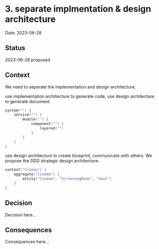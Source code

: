 # 3. separate implmentation & design architecture

Date: 2023-06-28

## Status

2023-06-28 proposed

## Context

We need to separate the implementation and design architecture.

use implementation architecture to generate code, use design architecture to generate document.

```kotlin
system("") {
    service("") {
        module("") {
            component("") {
                layered("")
            }
        }
    }
}
```

use design architecture to create blueprint, communicate with others. We propose the DDD strategic design architecture:

```kotlin
context("Cinema") {
    aggregate("Cinema") {
        entity("Cinema", "ScreeningRoom", "Seat")
    }
}
```

## Decision

Decision here...

## Consequences

Consequences here...
